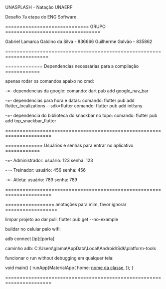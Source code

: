 UNASPLASH - Natação UNAERP

Desafio 7a etapa de ENG Software

============================= GRUPO =================================

Gabriel Lamarca Galdino da Silva - 836666
Guilherme Galvão - 835862

=====================================================================


============= Dependencias necessárias para a compilação ============

apenas rodar os comandos apaixo no cmd:

-=- dependencias da google:
comando: dart pub add google_nav_bar

-=- dependencias para hora e datas:
comando: flutter pub add flutter_localizations --sdk=flutter
comando: flutter pub add intl:any

-=- dependencia do biblioteca do snackbar no topo:
comando: flutter pub add top_snackbar_flutter


======================================================================

============= Usuários e senhas para entrar no aplicativo ============

 -=- Administrador:
  usuário: 123
  senha:   123

 -=- Treinador:
  usuário: 456
  senha:   456

 -=- Atleta:
  usuário: 789
  senha:   789


======================================================================


================= anotações para mim, favor ignorar ==================

limpar projeto ao dar pull: flutter pub get --no-example

buildar no celular pelo wifi:

adb connect [ip]:[porta]

caminho adb: C:\Users\glama\AppData\Local\Android\Sdk\platform-tools

funcionar o run without debugging em qualquer tela: 

void main() {
  runApp(MaterialApp(
    home: [nome da classe](),
  ));
}

======================================================================